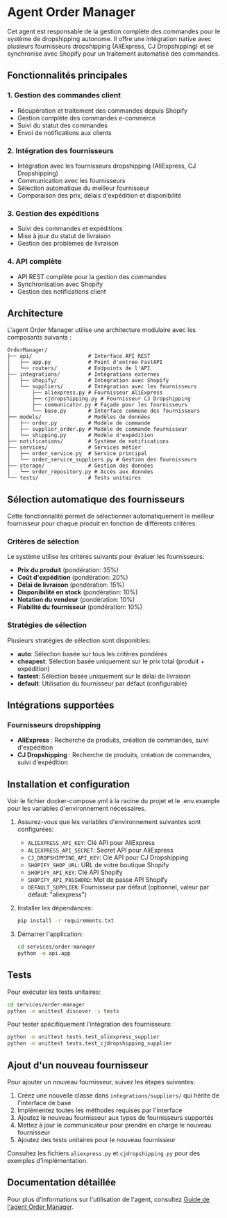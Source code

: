 # Agent Order Manager

Cet agent est responsable de la gestion complète des commandes pour le système de dropshipping autonome. Il offre une intégration native avec plusieurs fournisseurs dropshipping (AliExpress, CJ Dropshipping) et se synchronise avec Shopify pour un traitement automatisé des commandes.

## Fonctionnalités principales

### 1. Gestion des commandes client
- Récupération et traitement des commandes depuis Shopify
- Gestion complète des commandes e-commerce
- Suivi du statut des commandes
- Envoi de notifications aux clients

### 2. Intégration des fournisseurs
- Intégration avec les fournisseurs dropshipping (AliExpress, CJ Dropshipping)
- Communication avec les fournisseurs
- Sélection automatique du meilleur fournisseur
- Comparaison des prix, délais d'expédition et disponibilité

### 3. Gestion des expéditions
- Suivi des commandes et expéditions
- Mise à jour du statut de livraison
- Gestion des problèmes de livraison

### 4. API complète
- API REST complète pour la gestion des commandes
- Synchronisation avec Shopify
- Gestion des notifications client

## Architecture

L'agent Order Manager utilise une architecture modulaire avec les composants suivants :

```
OrderManager/
├── api/                  # Interface API REST
│   ├── app.py            # Point d'entrée FastAPI
│   └── routers/          # Endpoints de l'API
├── integrations/         # Intégrations externes
│   ├── shopify/          # Intégration avec Shopify
│   └── suppliers/        # Intégration avec les fournisseurs
│       ├── aliexpress.py # Fournisseur AliExpress
│       ├── cjdropshipping.py # Fournisseur CJ Dropshipping
│       ├── communicator.py # Façade pour les fournisseurs
│       └── base.py       # Interface commune des fournisseurs
├── models/               # Modèles de données
│   ├── order.py          # Modèle de commande
│   ├── supplier_order.py # Modèle de commande fournisseur
│   └── shipping.py       # Modèle d'expédition
├── notifications/        # Système de notifications
├── services/             # Services métier
│   ├── order_service.py  # Service principal
│   └── order_service_suppliers.py # Gestion des fournisseurs
├── storage/              # Gestion des données
│   └── order_repository.py # Accès aux données
└── tests/                # Tests unitaires
```

## Sélection automatique des fournisseurs

Cette fonctionnalité permet de sélectionner automatiquement le meilleur fournisseur pour chaque produit en fonction de différents critères.

### Critères de sélection

Le système utilise les critères suivants pour évaluer les fournisseurs:

- **Prix du produit** (pondération: 35%)
- **Coût d'expédition** (pondération: 20%)
- **Délai de livraison** (pondération: 15%)
- **Disponibilité en stock** (pondération: 10%)
- **Notation du vendeur** (pondération: 10%)
- **Fiabilité du fournisseur** (pondération: 10%)

### Stratégies de sélection

Plusieurs stratégies de sélection sont disponibles:

- **auto**: Sélection basée sur tous les critères pondérés
- **cheapest**: Sélection basée uniquement sur le prix total (produit + expédition)
- **fastest**: Sélection basée uniquement sur le délai de livraison
- **default**: Utilisation du fournisseur par défaut (configurable)

## Intégrations supportées

### Fournisseurs dropshipping

- **AliExpress** : Recherche de produits, création de commandes, suivi d'expédition
- **CJ Dropshipping** : Recherche de produits, création de commandes, suivi d'expédition

## Installation et configuration

Voir le fichier docker-compose.yml à la racine du projet et le .env.example pour les variables d'environnement nécessaires.

1. Assurez-vous que les variables d'environnement suivantes sont configurées:
   - `ALIEXPRESS_API_KEY`: Clé API pour AliExpress
   - `ALIEXPRESS_API_SECRET`: Secret API pour AliExpress
   - `CJ_DROPSHIPPING_API_KEY`: Clé API pour CJ Dropshipping
   - `SHOPIFY_SHOP_URL`: URL de votre boutique Shopify
   - `SHOPIFY_API_KEY`: Clé API Shopify
   - `SHOPIFY_API_PASSWORD`: Mot de passe API Shopify
   - `DEFAULT_SUPPLIER`: Fournisseur par défaut (optionnel, valeur par défaut: "aliexpress")

2. Installer les dépendances:
   ```bash
   pip install -r requirements.txt
   ```

3. Démarrer l'application:
   ```bash
   cd services/order-manager
   python -m api.app
   ```

## Tests

Pour exécuter les tests unitaires:

```bash
cd services/order-manager
python -m unittest discover -s tests
```

Pour tester spécifiquement l'intégration des fournisseurs:

```bash
python -m unittest tests.test_aliexpress_supplier
python -m unittest tests.test_cjdropshipping_supplier
```

## Ajout d'un nouveau fournisseur

Pour ajouter un nouveau fournisseur, suivez les étapes suivantes:

1. Créez une nouvelle classe dans `integrations/suppliers/` qui hérite de l'interface de base
2. Implémentez toutes les méthodes requises par l'interface
3. Ajoutez le nouveau fournisseur aux types de fournisseurs supportés
4. Mettez à jour le communicateur pour prendre en charge le nouveau fournisseur
5. Ajoutez des tests unitaires pour le nouveau fournisseur

Consultez les fichiers `aliexpress.py` et `cjdropshipping.py` pour des exemples d'implémentation.

## Documentation détaillée

Pour plus d'informations sur l'utilisation de l'agent, consultez [Guide de l'agent Order Manager](../../docs/order-manager-guide.md).
